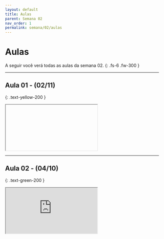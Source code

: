 ```yaml
---
layout: default
title: Aulas
parent: Semana 02
nav_order: 1
permalink: semana/02/aulas
---
```


# Aulas

A seguir você verá todas as aulas da semana 02.
{: .fs-6 .fw-300 }

---

## Aula 01 - (02/11)
{: .text-yellow-200 }

<iframe src="" ></iframe>

---

## Aula 02 - (04/10)
{: .text-green-200 }

<iframe src="https://drive.google.com/file/d/1MKlXau-GMhIpAy8Plv-UlD0gIjS9CH4t/preview" ></iframe>

